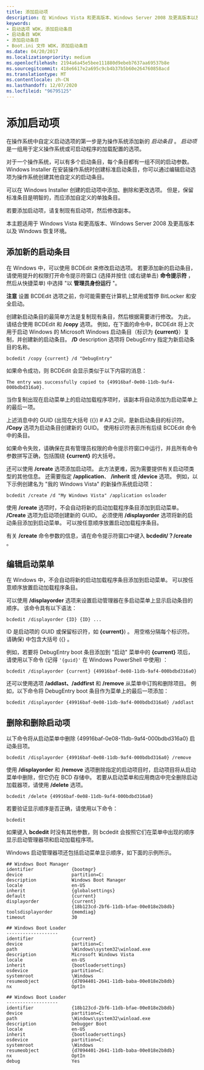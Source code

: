 ```yaml
---
title: 添加启动项
description: 在 Windows Vista 和更高版本、Windows Server 2008 及更高版本以及 Windows 恢复环境中添加启动项
keywords:
- 启动选项 WDK，添加启动条目
- 启动条目 WDK
- 添加启动条目
- Boot.ini 文件 WDK，添加启动条目
ms.date: 04/20/2017
ms.localizationpriority: medium
ms.openlocfilehash: 2194a6a45e5bee111880d9ebeb7637aa69537b8e
ms.sourcegitcommit: 418e6617e2a695c9cb4b37b5b60e264760858acd
ms.translationtype: MT
ms.contentlocale: zh-CN
ms.lasthandoff: 12/07/2020
ms.locfileid: "96795125"
---
```

# <a name="adding-boot-entries"></a>添加启动项


在操作系统中自定义启动选项的第一步是为操作系统添加新的 *启动条目* 。 *启动项* 是一组用于定义操作系统或可启动程序的加载配置的选项。

对于一个操作系统，可以有多个启动条目，每个条目都有一组不同的启动参数。 Windows Installer 在安装操作系统时创建标准启动条目，你可以通过编辑启动选项为操作系统创建其他自定义的启动条目。

可以在 Windows Installer 创建的启动项中添加、删除和更改选项。 但是，保留标准条目是明智的，而应添加自定义的单独条目。

若要添加启动项，请复制现有启动项，然后修改副本。

本主题适用于 Windows Vista 和更高版本、Windows Server 2008 及更高版本以及 Windows 恢复环境。

## <a name="adding-a-new-boot-entry"></a>添加新的启动条目 <a name="adding-a-new-boot-entry-in-windows-vista-and-later"></a>

在 Windows 中，可以使用 BCDEdit 来修改启动选项。 若要添加新的启动条目，请使用提升的权限打开命令提示符窗口 (选择并按住 (或右键单击) **命令提示符** ，然后从快捷菜单) 中选择 "以 **管理员身份运行** "。

**注意**  设置 BCDEdit 选项之前，你可能需要在计算机上禁用或暂停 BitLocker 和安全启动。

 

创建新启动条目的最简单方法是复制现有条目，然后根据需要进行修改。 为此，请结合使用 BCDEdit 和 **/copy** 选项。 例如，在下面的命令中，BCDEdit 将上次用于启动 Windows 的 Microsoft Windows 启动条目（标识为 **{current}**）复制，并创建新的启动条目。 **/D** description 选项将 DebugEntry 指定为新启动条目的名称。

```
bcdedit /copy {current} /d "DebugEntry"
```

如果命令成功，则 BCDEdit 会显示类似于以下内容的消息：

```
The entry was successfully copied to {49916baf-0e08-11db-9af4-000bdbd316a0}.
```

当你复制出现在启动菜单上的启动加载程序项时，该副本将自动添加为启动菜单上的最后一项。

上述消息中的 GUID (出现在大括号 ({}) # A3 之间，是新启动条目的标识符。 **/Copy** 选项为启动条目创建新的 GUID。 使用标识符表示所有后续 BCDEdit 命令中的条目。

如果命令失败，请确保在具有管理员权限的命令提示符窗口中运行，并且所有命令参数拼写正确，包括围绕 **{current}** 的大括号。

还可以使用 **/create** 选项添加启动项。 此方法更难，因为需要提供有关启动项类型的其他信息。 还需要指定 **/application**、 **/inherit** 或 **/device** 选项。 例如，以下示例创建名为 "我的 Windows Vista" 的新操作系统启动项：

```
bcdedit /create /d "My Windows Vista" /application osloader
```

使用 **/create** 选项时，不会自动将新的启动加载程序条目添加到启动菜单。 **/Create** 选项为启动项创建新的 GUID。 必须使用 **/displayorder** 选项将新的启动条目添加到启动菜单。 可以按任意顺序放置启动加载程序条目。

有关 **/create** 命令参数的信息，请在命令提示符窗口中键入 **bcdedit/？/create** 。

## <a name="editing-the-boot-menu"></a>编辑启动菜单 <a name="editing-the-boot-menu-in-windows-vista-and-later"></a>

在 Windows 中，不会自动将新的启动加载程序条目添加到启动菜单。 可以按任意顺序放置启动加载程序条目。

可以使用 **/displayorder** 选项来设置启动管理器在多启动菜单上显示启动条目的顺序。 该命令具有以下语法：

```
bcdedit /displayorder {ID} {ID} ...
```

ID 是启动项的 GUID 或保留标识符，如 **{current}**) 。 用空格分隔每个标识符。 请确保) 中包含大括号 ({} 。

例如，若要将 DebugEntry boot 条目添加到 "启动" 菜单中的 **{current}** 项后，请使用以下命令 (记得 `'{guid}'` 在 Windows PowerShell 中使用) ：

```
bcdedit /displayorder {current} {49916baf-0e08-11db-9af4-000bdbd316a0}
```

还可以使用选项 **/addlast、/addfirst** 和 **/remove** 从菜单中订购和删除项目。 例如，以下命令将 DebugEntry boot 条目作为菜单上的最后一项添加：

```
bcdedit /displayorder {49916baf-0e08-11db-9af4-000bdbd316a0} /addlast
```

## <a name="removing-and-deleting-a-boot-entry"></a>删除和删除启动项 <a name="removing-a-boot-entry-in-windows-vista-and-later"></a>

以下命令将从启动菜单中删除 {49916baf-0e08-11db-9af4-000bdbd316a0} 启动条目项。

```
bcdedit /displayorder {49916baf-0e08-11db-9af4-000bdbd316a0} /remove
```

使用 **/displayorder** 和 **/remove** 选项删除指定的启动项目时，启动项目将从启动菜单中删除，但它仍在 BCD 存储中。 若要从启动菜单和应用商店中完全删除启动加载器项，请使用 **/delete** 选项。

```
bcdedit /delete {49916baf-0e08-11db-9af4-000bdbd316a0}
```

若要验证显示顺序是否正确，请使用以下命令：

```
bcdedit
```

如果键入 **bcdedit** 时没有其他参数，则 bcdedit 会按照它们在菜单中出现的顺序显示启动管理器项和启动加载程序项。

Windows 启动管理器项还包括启动菜单显示顺序，如下面的示例所示。

```
## Windows Boot Manager
identifier              {bootmgr}
device                  partition=C:
description             Windows Boot Manager
locale                  en-US
inherit                 {globalsettings}
default                 {current}
displayorder            {current}
                        {18b123cd-2bf6-11db-bfae-00e018e2b8db}
toolsdisplayorder       {memdiag}
timeout                 30

## Windows Boot Loader
-------------------
identifier              {current}
device                  partition=C:
path                    \Windows\system32\winload.exe
description             Microsoft Windows Vista
locale                  en-US
inherit                 {bootloadersettings}
osdevice                partition=C:
systemroot              \Windows
resumeobject            {d7094401-2641-11db-baba-00e018e2b8db}
nx                      OptIn

## Windows Boot Loader
-------------------
identifier              {18b123cd-2bf6-11db-bfae-00e018e2b8db}
device                  partition=C:
path                    \Windows\system32\winload.exe
description             Debugger Boot
locale                  en-US
inherit                 {bootloadersettings}
osdevice                partition=C:
systemroot              \Windows
resumeobject            {d7094401-2641-11db-baba-00e018e2b8db}
nx                      OptIn
debug                   Yes
```
